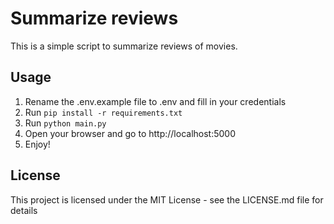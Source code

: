 # Summarize reviews
This is a simple script to summarize reviews of movies. 

## Usage
1. Rename the .env.example file to .env and fill in your credentials
2. Run `pip install -r requirements.txt`
3. Run `python main.py`
4. Open your browser and go to http://localhost:5000
5. Enjoy!

## License
This project is licensed under the MIT License - see the LICENSE.md file for details